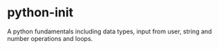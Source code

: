 # python-init

A python fundamentals including data types, input from user, string and number operations and loops.